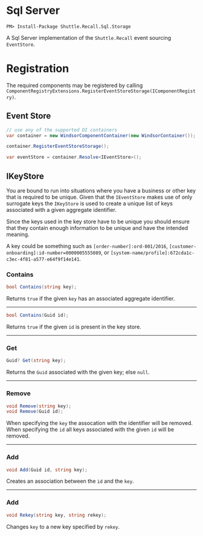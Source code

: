 # Sql Server

```
PM> Install-Package Shuttle.Recall.Sql.Storage
```

A Sql Server implementation of the `Shuttle.Recall` event sourcing `EventStore`.

# Registration

The required components may be registered by calling `ComponentRegistryExtensions.RegisterEventStoreStorage(IComponentRegistry)`.

## Event Store

``` c#
// use any of the supported DI containers
var container = new WindsorComponentContainer(new WindsorContainer());

container.RegisterEventStoreStorage();

var eventStore = container.Resolve<IEventStore>();
```

## IKeyStore

You are bound to run into situations where you have a business or other key that is required to be unique.  Given that the `IEventStore` makes use of only surrogate keys the `IKeyStore` is used to create a unique list of keys associated with a given aggregate identifier.

Since the keys used in the key store have to be unique you should ensure that they contain enough information to be unique and have the intended meaning.

A key could be something such as `[order-number]:ord-001/2016`, `[customer-onboarding]:id-number=0000005555089`, or `[system-name/profile]:672cda1c-c3ec-4f81-a577-e64f9f14e141`.

### Contains

``` c#
bool Contains(string key);
```

Returns `true` if the given `key` has an associated aggregate identifier.

---
``` c#
bool Contains(Guid id);
```

Returns `true` if the given `id` is present in the key store.

---
### Get

``` c#
Guid? Get(string key);
```

Returns the `Guid` associated with the given key; else `null`.

---
### Remove

``` c#
void Remove(string key);
void Remove(Guid id);
```

When specifying the `key` the assocation with the identifier will be removed.  When specifying the `id` all keys associated with the given `id` will be removed.

---
### Add

``` c#
void Add(Guid id, string key);
```

Creates an association between the `id` and the `key`.

---
### Add

``` c#
void Rekey(string key, string rekey);
```

Changes `key` to a new key specified by `rekey`.

